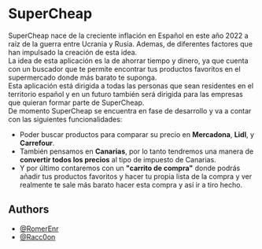 
# SuperCheap

SuperCheap nace de la creciente inflación en Español en este año 2022 a raíz de la guerra entre Ucrania y Rusia. Ademas, de diferentes factores que han impulsado la creación de esta idea.  
La idea de esta aplicación es la de ahorrar tiempo y dinero, ya que cuenta con un buscador que te permite encontrar tus productos favoritos en el supermercado donde más barato te suponga.  
Esta aplicación está dirigida a todas las personas que sean residentes en el territorio español y en un futuro también será dirigida para las empresas que quieran formar parte de SuperCheap.  
De momento SuperCheap se encuentra en fase de desarrollo y va a contar con las siguientes funcionalidades:  
* Poder buscar productos para comparar su precio en **Mercadona**, **Lidl**, y **Carrefour**.
* También pensamos en **Canarias**, por lo tanto tendremos una manera de **convertir todos los precios** al tipo de impuesto de Canarias.
* Y por último contaremos con un **"carrito de compra"** donde podrás añadir tus productos favoritos y hacer tu propia lista de la compra y ver realmente te sale más barato hacer esta compra y así ir a tiro hecho.



## Authors

- [@RomerEnr](https://www.github.com/RomerEnr)
- [@Racc0on](https://www.github.com/Racc0on)

